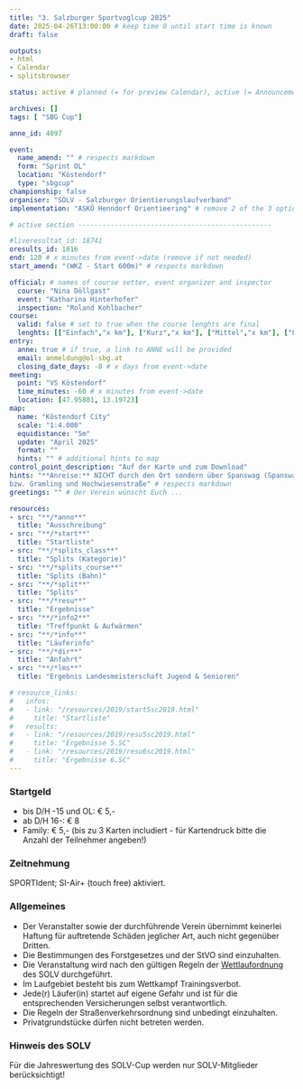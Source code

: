 ```yaml
---
title: "3. Salzburger Sportvoglcup 2025"
date: 2025-04-26T13:00:00 # keep time 0 until start time is known
draft: false

outputs:
- html
- Calendar
- splitsbrowser

status: active # planned (= for preview Calendar), active (= Announcement...), done (=Results...), canceled (for canceled events)

archives: []
tags: [ "SBG Cup"]

anne_id: 4897

event:
  name_amend: "" # respects markdown
  form: "Sprint OL"
  location: "Köstendorf"
  type: "sbgcup"
championship: false
organiser: "SOLV - Salzburger Orientierungslaufverband"
implementation: "ASKÖ Henndorf Orientieering" # remove 2 of the 3 options

# active section ------------------------------------------------

#liveresultat_id: 18741
oresults_id: 1816
end: 120 # x minutes from event->date (remove if not needed)
start_amend: "(WKZ - Start 600m)" # respects markdown

official: # names of course setter, event organizer and inspector
  course: "Nina Döllgast"
  event: "Katharina Hinterhofer"
  inspection: "Roland Kohlbacher"
course:
  valid: false # set to true when the course lenghts are final
  lenghts: [["Einfach","x km"], ["Kurz","x km"], ["Mittel","x km"], ["Lang","x km"]]
entry:
  anne: true # if true, a link to ANNE will be provided
  email: anmeldung@ol-sbg.at
  closing_date_days: -8 # x days from event->date
meeting:
  point: "VS Köstendorf"
  time_minutes: -60 # x minutes from event->date
  location: [47.95881, 13.19723]
map:
  name: "Köstendorf City"
  scale: "1:4.000"
  equidistance: "5m"
  update: "April 2025"
  format: ""
  hints: "" # additional hints to map
control_point_description: "Auf der Karte und zum Download"
hints: "**Anreise:** NICHT durch den Ort sondern über Spanswag (Spanswager Straße) oder Tannham
bzw. Gramling und Hochwiesenstraße" # respects markdown
greetings: "" # Der Verein wünscht Euch ...

resources:
- src: "**/*anno**"
  title: "Ausschreibung"
- src: "**/*start**"
  title: "Startliste"
- src: "**/*splits_class**"
  title: "Splits (Kategorie)"
- src: "**/*splits_course**"
  title: "Splits (Bahn)"
- src: "**/*split**"
  title: "Splits"
- src: "**/*resu**"
  title: "Ergebnisse"
- src: "**/*info2**"
  title: "Treffpunkt & Aufwärmen"
- src: "**/*info**"
  title: "Läuferinfo"
- src: "**/*dir**"
  title: "Anfahrt"
- src: "**/*lms**"
  title: "Ergebnis Landesmeisterschaft Jugend & Senioren"

# resource_links:
#   infos:
#   - link: "/resources/2019/start5sc2019.html"
#     title: "Startliste"
#   results:
#   - link: "/resources/2019/resu5sc2019.html"
#     title: "Ergebnisse 5.SC"
#   - link: "/resources/2019/resu6sc2019.html"
#     title: "Ergebnisse 6.SC"
---
```


### Startgeld

- bis D/H -15 und OL: € 5,-
- ab D/H 16-: € 8
- Family: € 5,- (bis zu 3 Karten includiert - für Kartendruck bitte die Anzahl der Teilnehmer angeben!)

### Zeitnehmung

SPORTIdent; SI-Air+ (touch free) aktiviert.

### Allgemeines

- Der Veranstalter sowie der durchführende Verein übernimmt keinerlei Haftung für auftretende Schäden jeglicher Art, auch nicht gegenüber Dritten.
- Die Bestimmungen des Forstgesetzes und der StVO sind einzuhalten.
- Die Veranstaltung wird nach den gültigen Regeln der [Wettlaufordnung](../../wettlaufordnung) des SOLV durchgeführt.
- Im Laufgebiet besteht bis zum Wettkampf Trainingsverbot.
- Jede\(r) Läufer(in) startet auf eigene Gefahr und ist für die entsprechenden Versicherungen selbst verantwortlich.
- Die Regeln der Straßenverkehrsordnung sind unbedingt einzuhalten.
- Privatgrundstücke dürfen nicht betreten werden.

### Hinweis des SOLV

Für die Jahreswertung des SOLV-Cup werden nur SOLV-Mitglieder berücksichtigt!
